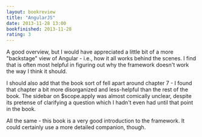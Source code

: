 ```yaml
---
layout: bookreview
title: "AngularJS"
date: 2013-11-28 13:00
bookfinished: 2013-11-28
rating: 3
---
```


A good overview, but I would have appreciated a little bit of a more "backstage" view of Angular - i.e., how it all works behind the scenes.  I find that is often most helpful in figuring out why the framework doesn't work the way I think it should.



I should also add that the book sort of fell apart around chapter 7 - I found that chapter a bit more disorganized and less-helpful than the rest of the book.  The sidebar on $scope.apply was almost comically unclear, despite its pretense of clarifying a question which I hadn't even had until that point in the book.



All the same - this book is a very good introduction to the framework.  It could certainly use a more detailed companion, though.